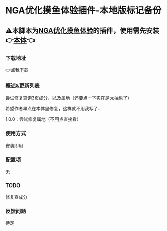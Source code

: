 # NGA优化摸鱼体验插件-本地版标记备份

## ⚠本脚本为[NGA优化摸鱼体验](https://greasyfork.org/zh-CN/scripts/393991-nga%E4%BC%98%E5%8C%96%E6%91%B8%E9%B1%BC%E4%BD%93%E9%AA%8C)的插件，使用需先安装👉[本体](https://greasyfork.org/zh-CN/scripts/393991-nga%E4%BC%98%E5%8C%96%E6%91%B8%E9%B1%BC%E4%BD%93%E9%AA%8C)👈

### 下载地址

👉[点我下载](https://greasyfork.org/zh-CN/scripts/489936)

### 概述&更新列表

尝试修复查询3页成分，以及属地（还要点一下实在是太抽象了）

希望作者早点在本体里修复，这样就不用我写了..

1.0.0：尝试修复属地（不用点直接看）

### 使用方式

安装即用

### 配置项

无

### TODO

修复查成分

### 反馈问题

待定